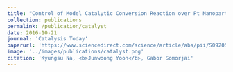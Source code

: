 ```yaml
---
title: "Control of Model Catalytic Conversion Reaction over Pt Nanoparticle Supported Mesoporous BEA Zeolite Catalysts"
collection: publications
permalink: /publication/catalyst
date: 2016-10-21
journal: 'Catalysis Today'
paperurl: 'https://www.sciencedirect.com/science/article/abs/pii/S0920586115006550'
image: '../images/publications/catalyst.png'
citation: 'Kyungsu Na, <b>Junwoong Yoon</b>, Gabor Somorjai'
---
```

